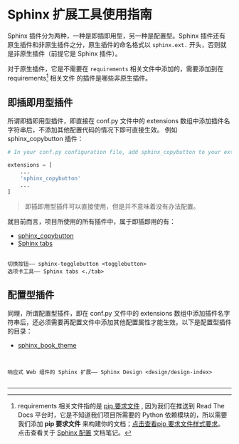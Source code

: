 
# Sphinx 扩展工具使用指南

Sphinx 插件分为两种，一种是即插即用型，另一种是配置型。Sphinx 插件还有原生插件和非原生插件之分，原生插件的命名格式以 `sphinx.ext.` 开头，否则就是非原生插件（前提它是 Sphinx 插件）。

对于原生插件，它是不需要在 ``requirements`` 相关文件中添加的，需要添加到在 requirements[^1] 相关文件 的插件是哪些非原生插件。

## 即插即用型插件

所谓即插即用型插件，即直接在 conf.py 文件中的 extensions 数组中添加插件名字符串后，不添加其他配置代码的情况下即可直接生效。 例如 sphinx_copybutton 插件：

```python
# In your conf.py configuration file, add sphinx_copybutton to your extensions list. E.g.:

extensions = [
    ...
    'sphinx_copybutton'
    ...
]
```


> 即插即用型插件可以直接使用，但是并不意味着没有办法配置。

就目前而言，项目所使用的所有插件中，属于即插即用的有：

* [sphinx_copybutton](https://sphinx-copybutton.readthedocs.io/en/latest/)
* [Sphinx tabs](https://sphinx-tabs.readthedocs.io/en/latest/)

```{toctree}

切换按钮—— sphinx-togglebutton <togglebutton>
选项卡工具—— Sphinx tabs <./tab>

```


## 配置型插件

同理，所谓配置型插件，即在 conf.py 文件中的 extensions 数组中添加插件名字符串后，还必须需要再配置文件中添加其他配置属性才能生效。以下是配置型插件的目录：

* [sphinx_book_theme](../sphinx/theme.rst)

```{toctree}


响应式 Web 组件的 Sphinx 扩展—— Sphinx Design <design/design-index>


```


-----

[^1]: requirements 相关文件指的是 [pip 要求文件](https://pip.pypa.io/en/latest/user_guide/#requirements-files) , 因为我们在推送到 Read The Docs 平台时，它是不知道我们项目所需要的 Python 依赖模块的，所以需要我们添加 **pip 要求文件** 来构建你的文档；[点击查看pip 要求文件样式要求](https://pip.pypa.io/en/latest/reference/requirements-file-format/#requirements-file-format)。
    点击查看关于 [Sphinx 配置](../sphinx/config.rst) 文档笔记。
